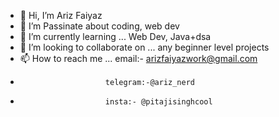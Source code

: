- 👋 Hi, I’m Ariz Faiyaz
- 👀 I’m Passinate about coding, web dev
- 🌱 I’m currently learning ... Web Dev, Java+dsa
- 💞️ I’m looking to collaborate on ... any beginner level projects
- 📫 How to reach me ... email:- arizfaiyazwork@gmail.com
-                        telegram:-@ariz_nerd
-                        insta:- @pitajisinghcool

<!---
arizfaiyaz/arizfaiyaz is a ✨ special ✨ repository because its `README.md` (this file) appears on your GitHub profile.
You can click the Preview link to take a look at your changes.
--->
